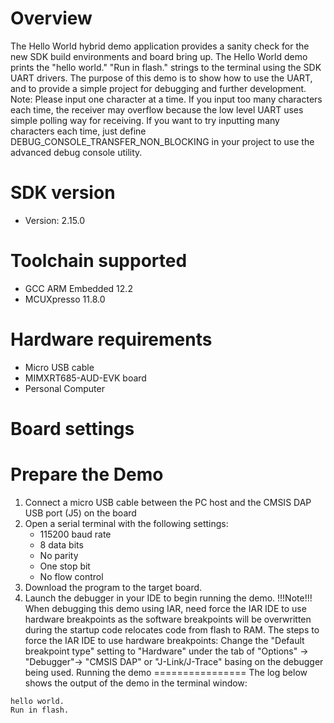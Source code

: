 Overview
========
The Hello World hybrid demo application provides a sanity check for the new SDK build environments and board bring up. The Hello
World demo prints the "hello world." "Run in flash." strings to the terminal using the SDK UART drivers. The purpose of this demo is
to show how to use the UART, and to provide a simple project for debugging and further development. 
Note: Please input one character at a time. If you input too many characters each time, the receiver may overflow
because the low level UART uses simple polling way for receiving. If you want to try inputting many characters each time,
just define DEBUG_CONSOLE_TRANSFER_NON_BLOCKING in your project to use the advanced debug console utility.


SDK version
===========
- Version: 2.15.0

Toolchain supported
===================
- GCC ARM Embedded  12.2
- MCUXpresso  11.8.0

Hardware requirements
=====================
- Micro USB cable
- MIMXRT685-AUD-EVK board
- Personal Computer

Board settings
==============

Prepare the Demo
================
1.  Connect a micro USB cable between the PC host and the CMSIS DAP USB port (J5) on the board
2.  Open a serial terminal with the following settings:
    - 115200 baud rate
    - 8 data bits
    - No parity
    - One stop bit
    - No flow control
3.  Download the program to the target board.
4.  Launch the debugger in your IDE to begin running the demo.
!!!Note!!! 
When debugging this demo using IAR, need force the IAR IDE to use hardware breakpoints as
the software breakpoints will be overwritten during the startup code relocates code from flash to RAM.
The steps to force the IAR IDE to use hardware breakpoints: Change the "Default breakpoint type" setting to 
"Hardware" under the tab of "Options" -> "Debugger"-> "CMSIS DAP" or "J-Link/J-Trace" basing on the debugger being used.
Running the demo
================
The log below shows the output of the demo in the terminal window:
~~~~~~~~~~~~~~~~~~~~~~~~~~~~~~~~~~~
hello world.
Run in flash.
~~~~~~~~~~~~~~~~~~~~~~~~~~~~~~~~~~~
